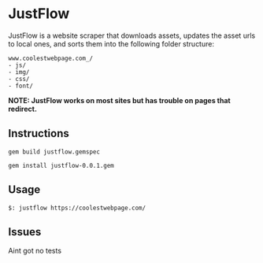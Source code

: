 JustFlow
========

JustFlow is a website scraper that downloads assets, updates the asset urls to local ones, and sorts them into the following folder structure:

```
www.coolestwebpage.com_/
- js/
- img/
- css/
- font/
```


**NOTE: JustFlow works on most sites but has trouble on pages that redirect.**

Instructions
------------

`gem build justflow.gemspec`

`gem install justflow-0.0.1.gem`


Usage
-----

`$: justflow https://coolestwebpage.com/`

Issues
------

Aint got no tests